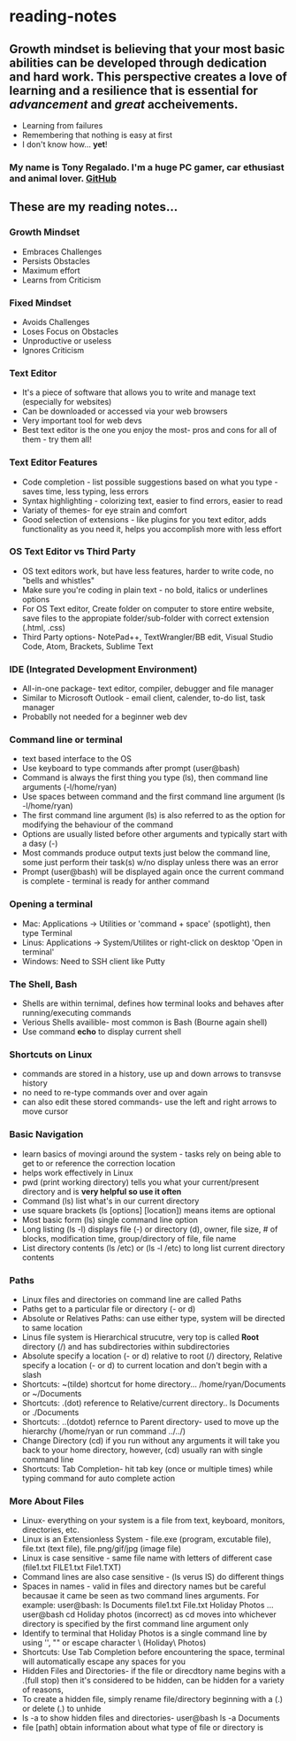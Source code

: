 # reading-notes


## Growth mindset is believing that your most basic abilities can be developed through dedication and hard work. This perspective creates a love of learning and a resilience that is essential for *advancement* and *great* accheivements. 

- Learning from failures
- Remembering that nothing is easy at first
- I don't know how... **yet**!

### My name is Tony Regalado. I'm a huge PC gamer, car ethusiast and animal lover. [GitHub](https://github.com/Edward-Regalado)

## These are my reading notes...

### Growth Mindset      
* Embraces Challenges   
* Persists Obstacles     
* Maximum effort      
* Learns from Criticism 

### Fixed Mindset
* Avoids Challenges 
* Loses Focus on Obstacles
* Unproductive or useless
* Ignores Criticism

### Text Editor 
* It's a piece of software that allows you to write and manage text (especially for websites)
* Can be downloaded or accessed via your web browsers
* Very important tool for web devs
* Best text editor is the one you enjoy the most- pros and cons for all of them - try them all!

### Text Editor Features
* Code completion - list possible suggestions based on what you type - saves time, less typing, less errors
* Syntax highlighting - colorizing text, easier to find errors, easier to read
* Variaty of themes- for eye strain and comfort 
* Good selection of extensions - like plugins for you text editor, adds functionality as you need it, helps you accomplish more with less effort

### OS Text Editor vs Third Party
* OS text editors work, but have less features, harder to write code, no "bells and whistles"
* Make sure you're coding in plain text - no bold, italics or underlines options
* For OS Text editor, Create folder on computer to store entire website, save files to the appropiate folder/sub-folder with correct extension (.html, .css)
* Third Party options- NotePad++, TextWrangler/BB edit, Visual Studio Code, Atom, Brackets, Sublime Text

### IDE (Integrated Development Environment)
* All-in-one package- text editor, compiler, debugger and file manager
* Similar to Microsoft Outlook - email client, calender, to-do list, task manager
* Probablly not needed for a beginner web dev

### Command line or terminal
* text based interface to the OS
* Use keyboard to type commands after prompt (user@bash)
* Command is always the first thing you type (ls), then command line arguments (-l/home/ryan)
* Use spaces between command and the first command line argument (ls -l/home/ryan)
* The first command line argument (ls) is also referred to as the option for modifying the behaviour of the command
* Options are usually listed before other arguments and typically start with a dasy (-)
* Most commands produce output texts just below the command line, some just perform their task(s) w/no display unless there was an error
* Prompt (user@bash) will be displayed again once the current command is complete - terminal is ready for anther command 

### Opening a terminal 
* Mac: Applications -> Utilities or 'command + space' (spotlight), then type Terminal 
* Linus: Applications -> System/Utilites or right-click on desktop 'Open in terminal'
* Windows: Need to SSH client like Putty 

### The Shell, Bash
* Shells are within ternimal, defines how terminal looks and behaves after running/executing commands
* Verious Shells availible- most common is Bash (Bourne again shell)
* Use command **echo** to display current shell

### Shortcuts on Linux
* commands are stored in a history, use up and down arrows to transvse history
* no need to re-type commands over and over again 
* can also edit these stored commands- use the left and right arrows to move cursor 

### Basic Navigation 
* learn basics of movingi around the system - tasks rely on being able to get to or reference the correction location
* helps work effectively in Linux  
* pwd (print working directory) tells you what your current/present directory and is **very helpful so use it often** 
* Command (ls) list what's in our current directory
* use square brackets (ls [options] [location]) means items are optional
* Most basic form (ls) single command line option
* Long listing (ls -l) displays file (-) or directory (d), owner, file size, # of blocks, modification time, group/directory of file, file name
* List directory contents (ls /etc) or (ls -l /etc) to long list current directory contents

### Paths 
* Linux files and directories on command line are called Paths
* Paths get to a particular file or directory (- or d)
* Absolute or Relatives Paths: can use either type, system will be directed to same location
* Linus file system is Hierarchical strucutre, very top is called **Root** directory (/) and has subdirectories within subdirectories
* Absolute specify a location (- or d) relative to root (/) directory, Relative specify a location (- or d) to current location and don't begin with a slash
* Shortcuts: ~(tilde) shortcut for home directory... /home/ryan/Documents or ~/Documents
* Shortcuts: .(dot) reference to Relative/current directory.. ls Documents or ./Documents 
* Shortcuts: ..(dotdot) refernce to Parent directory- used to move up the hierarchy (/home/ryan or run command ../../)
* Change Directory (cd) if you run without any arguments it will take you back to your home directory, however, (cd) usually ran with single command line
* Shortcuts: Tab Completion- hit tab key (once or multiple times) while typing command for auto complete action

### More About Files
* Linux- everything on your system is a file from text, keyboard, monitors, directories, etc. 
* Linux is an Extensionless System - file.exe (program, excutable file), file.txt (text file), file.png/gif/jpg (image file)
* Linux is case sensitive - same file name with letters of different case (file1.txt FILE1.txt File1.TXT)
* Command lines are also case sensitive - (ls verus lS) do different things
* Spaces in names - valid in files and directory names but be careful becausae it came be seen as two command lines arguments.
  For example: user@bash: ls Documents 
  file1.txt File.txt Holiday Photos 
  ...
  user@bash cd Holiday photos (incorrect) as cd moves into whichever directory is specified by the first command line argument only 
* Identify to terminal that Holiday Photos is a single command line by using '', "" or escape character \ (Holiday\ Photos)
* Shortcuts: Use Tab Completion before encountering the space, terminal will automatically escape any spaces for you
* Hidden Files and Directories- if the file or direcdtory name begins with a .(full stop) then it's considered to be hidden, can be hidden for a variety of       reasons, 
* To create a hidden file, simply rename file/directory beginning with a (.) or delete (.) to unhide
* ls -a to show hidden files and directories- user@bash ls -a Documents 
* file [path] obtain information about what type of file or directory is






